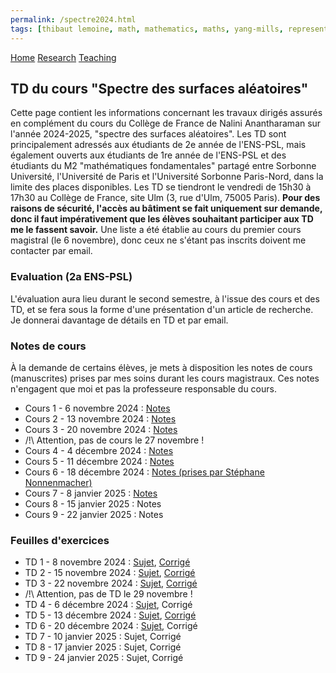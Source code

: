 ```yaml
---
permalink: /spectre2024.html
tags: [thibaut lemoine, math, mathematics, maths, yang-mills, representation theory, mathematical physics, probability] 
---
```

<head>
  <meta name="keywords" content="Thibaut Lemoine, math, mathematics, maths, Yang-Mills, representation theory, mathematical physics, probability">
  <meta name="author" content="Thibaut Lemoine">
  <link href="style.css" rel="stylesheet">
  <meta http-equiv='cache-control' content='no-cache'> 
  <meta http-equiv='expires' content='0'> 
  <meta http-equiv='pragma' content='no-cache'>
</head>


<div class="banner">
    <a href="/index.html">Home</a>
    <a href="/research.html">Research</a>
    <a href="/teaching.html">Teaching</a>
</div>

<body>

<div class="content">

<h2>TD du cours "Spectre des surfaces aléatoires"</h2>

<p>
Cette page contient les informations concernant les travaux dirigés assurés en complément du cours du Collège de France de Nalini Anantharaman sur l'année 2024-2025, "spectre des surfaces aléatoires". Les TD sont principalement adressés aux étudiants de 2e année de l'ENS-PSL, mais également ouverts aux étudiants de 1re année de l'ENS-PSL et des étudiants du M2 "mathématiques fondamentales" partagé entre Sorbonne Université, l'Université de Paris et l'Université Sorbonne Paris-Nord, dans la limite des places disponibles. Les TD se tiendront le vendredi de 15h30 à 17h30 au Collège de France, site Ulm (3, rue d'Ulm, 75005 Paris). <b>Pour des raisons de sécurité, l'accès au bâtiment se fait uniquement sur demande, donc il faut impérativement que les élèves souhaitant participer aux TD me le fassent savoir.</b> Une liste a été établie au cours du premier cours magistral (le 6 novembre), donc ceux ne s'étant pas inscrits doivent me contacter par email.
</p>

<h3>Evaluation (2a ENS-PSL)</h3>

<p>
L'évaluation aura lieu durant le second semestre, à l'issue des cours et des TD, et se fera sous la forme d'une présentation d'un article de recherche. Je donnerai davantage de détails en TD et par email.
</p>

<h3>Notes de cours</h3>

<p>
À la demande de certains élèves, je mets à disposition les notes de cours (manuscrites) prises par mes soins durant les cours magistraux. Ces notes n'engagent que moi et pas la professeure responsable du cours.
</p>

<ul>
  <li>Cours 1 - 6 novembre 2024 : <a href="/TD2024/cours 1.pdf">Notes</a></li>
  <li>Cours 2 - 13 novembre 2024 : <a href="/TD2024/Cours 2.pdf">Notes</a></li>
  <li>Cours 3 - 20 novembre 2024 : <a href="/TD2024/Cours 3.pdf">Notes</a></li>
  <li>/!\ Attention, pas de cours le 27 novembre !</li>
  <li>Cours 4 - 4 décembre 2024 : <a href="/TD2024/Cours 4.pdf">Notes</a></li>
  <li>Cours 5 - 11 décembre 2024 : <a href="/TD2024/Cours 5.pdf">Notes</a></li>
  <li>Cours 6 - 18 décembre 2024 : <a href="/TD2024/Cours 6.pdf">Notes (prises par Stéphane Nonnenmacher)</a></li>
  <li>Cours 7 - 8 janvier 2025 : <a href="/TD2024/Cours 7.pdf">Notes</a></li>
  <li>Cours 8 - 15 janvier 2025 : Notes</li>
  <li>Cours 9 - 22 janvier 2025 : Notes</li>
</ul>

<h3>Feuilles d'exercices</h3>

<ul>
  <li>TD 1 - 8 novembre 2024 : <a href="/TD2024/TD 1.pdf">Sujet</a>, <a href="/TD2024/TD 1 - solution.pdf">Corrigé</a></li>
  <li>TD 2 - 15 novembre 2024 : <a href="/TD2024/TD 2.pdf">Sujet</a>, <a href="/TD2024/TD 2 - solution.pdf">Corrigé</a></li>
  <li>TD 3 - 22 novembre 2024 : <a href="/TD2024/TD 3.pdf">Sujet</a>, <a href="/TD2024/TD 3 - solution.pdf">Corrigé</a></li>
  <li>/!\ Attention, pas de TD le 29 novembre !</li>
  <li>TD 4 - 6 décembre 2024 : <a href="/TD2024/TD 4.pdf">Sujet</a>, Corrigé</li>
  <li>TD 5 - 13 décembre 2024 : <a href="/TD2024/TD 5.pdf">Sujet</a>, <a href="/TD2024/TD 5 - solution.pdf">Corrigé</a></li>
  <li>TD 6 - 20 décembre 2024 : <a href="/TD2024/TD 6.pdf">Sujet</a>, Corrigé</li>
  <li>TD 7 - 10 janvier 2025 : Sujet, Corrigé</li>
  <li>TD 8 - 17 janvier 2025 : Sujet, Corrigé</li>
  <li>TD 9 - 24 janvier 2025 : Sujet, Corrigé</li>
</ul>



</div>

</body>
